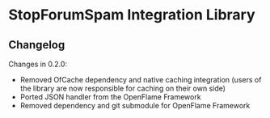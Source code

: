 # StopForumSpam Integration Library

## Changelog


Changes in 0.2.0:
* Removed OfCache dependency and native caching integration (users of the library are now responsible for caching on their own side)
* Ported JSON handler from the OpenFlame Framework
* Removed dependency and git submodule for OpenFlame Framework
